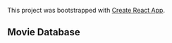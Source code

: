 This project was bootstrapped with [Create React App](https://github.com/facebook/create-react-app).

## Movie Database



